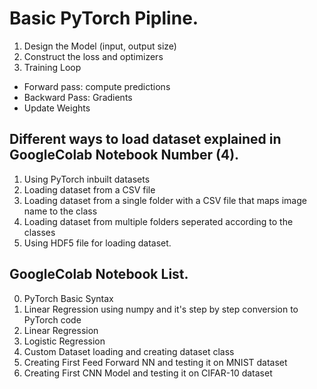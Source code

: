 # Basic PyTorch Pipline.

1. Design the Model (input, output size)
2. Construct the loss and optimizers
3. Training Loop
  - Forward pass: compute predictions
  - Backward Pass: Gradients
  - Update Weights

## Different ways to load dataset explained in GoogleColab Notebook Number (4). 
1. Using PyTorch inbuilt datasets  
2. Loading dataset from a CSV file 
3. Loading dataset from a single folder with a CSV file that maps image name to the class
4. Loading dataset from multiple folders seperated according to the classes
5. Using HDF5 file for loading dataset.

## GoogleColab Notebook List. 
0. PyTorch Basic Syntax
1. Linear Regression using numpy and it's step by step conversion to PyTorch code
2. Linear Regression 
3. Logistic Regression 
4. Custom Dataset loading and creating dataset class
5. Creating First Feed Forward NN and testing it on MNIST dataset
6. Creating First CNN Model and testing it on CIFAR-10 dataset 

